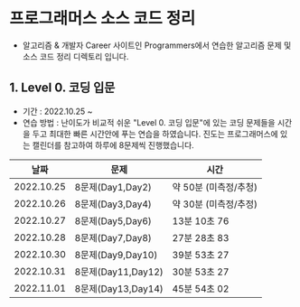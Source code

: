 # 프로그래머스 소스 코드 정리 

- 알고리즘 & 개발자 Career 사이트인 Programmers에서 연습한 알고리즘 문제 및 소스 코드 정리 디렉토리 입니다. 

## 1. Level 0. 코딩 입문
- 기간 : 2022.10.25 ~
- 연습 방법 : 난이도가 비교적 쉬운 "Level 0. 코딩 입문"에 있는 코딩 문제들을 시간을 두고 최대한 빠른 시간안에 푸는 연습을 하였습니다. 진도는 프로그래머스에 있는 캘린더를 참고하여 하루에 8문제씩 진행했습니다. 

|날짜|문제|시간|
|-|-|-|
|2022.10.25|8문제(Day1,Day2)| 약 50분 (미측정/추청)|
|2022.10.26|8문제(Day3,Day4)| 약 30분 (미측정/추정)|
|2022.10.27|8문제(Day5,Day6)| 13분 10초 76|
|2022.10.28|8문제(Day7,Day8)| 27분 28초 83|
|2022.10.30|8문제(Day9,Day10)| 39분 53초 27|
|2022.10.31|8문제(Day11,Day12)| 30분 53초 27|
|2022.11.01|8문제(Day13,Day14)| 45분 54초 02|